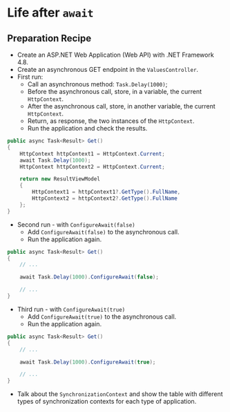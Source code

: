 # Life after `await`

## Preparation Recipe

- Create an ASP.NET Web Application (Web API) with .NET Framework 4.8.
- Create an asynchronous GET endpoint in the `ValuesController`.
- First run:
  - Call an asynchronous method: `Task.Delay(1000)`;
  - Before the asynchronous call, store, in a variable, the current `HttpContext`.
  - After the asynchronous call, store, in another variable, the current `HttpContext`.
  - Return, as response, the two instances of the `HttpContext`.
  - Run the application and check the results.

```csharp
public async Task<Result> Get()
{
    HttpContext httpContext1 = HttpContext.Current;
    await Task.Delay(1000);
    HttpContext httpContext2 = HttpContext.Current;

    return new ResultViewModel
    {
        HttpContext1 = httpContext1?.GetType().FullName,
        HttpContext2 = httpContext2?.GetType().FullName
    };
}
```

- Second run - with `ConfigureAwait(false)`
  - Add `ConfigureAwait(false)` to the asynchronous call.
  - Run the application again.

```csharp
public async Task<Result> Get()
{
    // ...

    await Task.Delay(1000).ConfigureAwait(false);

    // ...
}
```

- Third run - with `ConfigureAwait(true)`
  - Add `ConfigureAwait(true)` to the asynchronous call.
  - Run the application again.

```csharp
public async Task<Result> Get()
{
    // ...

    await Task.Delay(1000).ConfigureAwait(true);

    // ...
}
```

- Talk about the `SynchronizationContext` and show the table with different types of synchronization contexts for each type of application.

